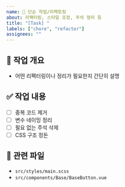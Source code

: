 ```yaml
---
name: 🧹 단순 작업/리팩토링
about: 리팩터링, 스타일 조정, 주석 정리 등
title: "[Task] "
labels: ["chore", "refactor"]
assignees: ""
---
```


## 📌 작업 개요
- 어떤 리팩터링이나 정리가 필요한지 간단히 설명

## ✅ 작업 내용
- [ ] 중복 코드 제거
- [ ] 변수 네이밍 정리
- [ ] 필요 없는 주석 삭제
- [ ] CSS 구조 정돈

## 📁 관련 파일
- `src/styles/main.scss`
- `src/components/Base/BaseButton.vue`
